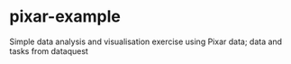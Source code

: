# pixar-example
Simple data analysis and visualisation exercise using Pixar data; data and tasks from dataquest
